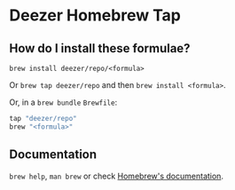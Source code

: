 # Deezer Homebrew Tap

## How do I install these formulae?

`brew install deezer/repo/<formula>`

Or `brew tap deezer/repo` and then `brew install <formula>`.

Or, in a `brew bundle` `Brewfile`:

```ruby
tap "deezer/repo"
brew "<formula>"
```

## Documentation

`brew help`, `man brew` or check [Homebrew's documentation](https://docs.brew.sh).
